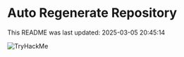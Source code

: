 # Auto Regenerate Repository

This README was last updated: 2025-03-05 20:45:14

 ![TryHackMe](https://tryhackme.com/badge/533634)